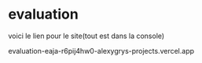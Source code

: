 # evaluation



voici le lien pour le site(tout est dans la console)

evaluation-eaja-r6pij4hw0-alexygrys-projects.vercel.app
